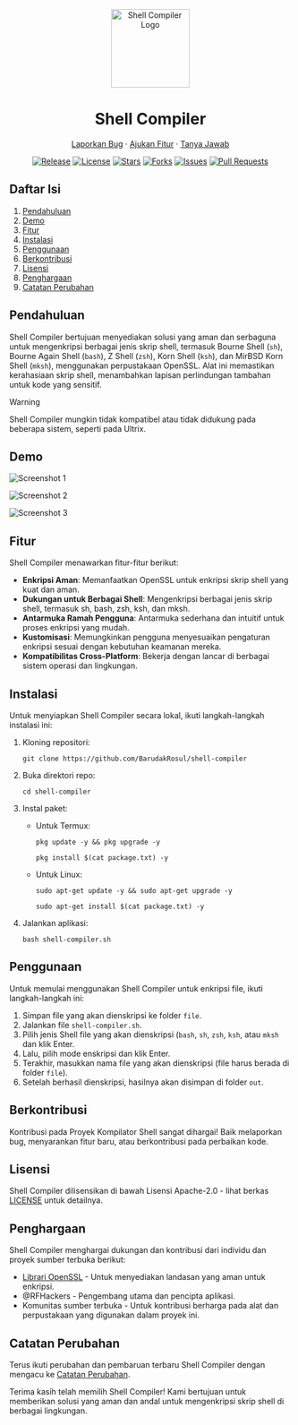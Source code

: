 <div align="center">
  <img src="https://raw.githubusercontent.com/BarudakRosul/shell-compiler/master/images/logo.svg" alt="Shell Compiler Logo" width="140"/>
  <h1>Shell Compiler</h1>
  <p><a href="https://github.com/BarudakRosul/shell-compiler/issues/new?assignees=&labels=bug&projects=&template=bug_report.yml">Laporkan Bug</a> · <a href="https://github.com/BarudakRosul/shell-compiler/issues/new?assignees=&labels=enhancement&projects=&template=feature_request.yml">Ajukan Fitur</a> · <a href="https://github.com/BarudakRosul/shell-compiler/discussions/new?category=q-a">Tanya Jawab</a></p>
  <p>
    <a href="https://github.com/BarudakRosul/shell-compiler/releases"><img src="https://img.shields.io/github/v/tag/BarudakRosul/shell-compiler?label=release" alt="Release"/></a>
    <a href="/LICENSE"><img src="https://img.shields.io/github/license/BarudakRosul/shell-compiler" alt="License"/></a>
    <a href="https://github.com/BarudakRosul/shell-compiler/stargazers"><img src="https://img.shields.io/github/stars/BarudakRosul/shell-compiler" alt="Stars"/></a>
    <a href="https://github.com/BarudakRosul/shell-compiler/network/members"><img src="https://img.shields.io/github/forks/BarudakRosul/shell-compiler" alt="Forks"/></a>
    <a href="https://github.com/BarudakRosul/shell-compiler/issues"><img src="https://img.shields.io/github/issues/BarudakRosul/shell-compiler" alt="Issues"/></a>
    <a href="https://github.com/BarudakRosul/shell-compiler/pulls"><img src="https://img.shields.io/github/issues-pr/BarudakRosul/shell-compiler" alt="Pull Requests"/></a>
  </p>
</div>

## Daftar Isi

1. [Pendahuluan](#pendahuluan)
2. [Demo](#demo)
3. [Fitur](#fitur)
4. [Instalasi](#instalasi)
5. [Penggunaan](#penggunaan)
6. [Berkontribusi](#berkontribusi)
7. [Lisensi](#lisensi)
8. [Penghargaan](#penghargaan)
9. [Catatan Perubahan](#catatan-perubahan)

## Pendahuluan

Shell Compiler bertujuan menyediakan solusi yang aman dan serbaguna untuk mengenkripsi berbagai jenis skrip shell, termasuk Bourne Shell (`sh`), Bourne Again Shell (`bash`), Z Shell (`zsh`), Korn Shell (`ksh`), dan MirBSD Korn Shell (`mksh`), menggunakan perpustakaan OpenSSL. Alat ini memastikan kerahasiaan skrip shell, menambahkan lapisan perlindungan tambahan untuk kode yang sensitif.

> [!WARNING]
> Shell Compiler mungkin tidak kompatibel atau tidak didukung pada beberapa sistem, seperti pada Ultrix.

## Demo

![Screenshot 1](https://raw.githubusercontent.com/BarudakRosul/shell-compiler/master/images/screenshot_1.png)

![Screenshot 2](https://raw.githubusercontent.com/BarudakRosul/shell-compiler/master/images/screenshot_2.png)

![Screenshot 3](https://raw.githubusercontent.com/BarudakRosul/shell-compiler/master/images/screenshot_3.png)

## Fitur

Shell Compiler menawarkan fitur-fitur berikut:

- **Enkripsi Aman**: Memanfaatkan OpenSSL untuk enkripsi skrip shell yang kuat dan aman.
- **Dukungan untuk Berbagai Shell**: Mengenkripsi berbagai jenis skrip shell, termasuk sh, bash, zsh, ksh, dan mksh.
- **Antarmuka Ramah Pengguna**: Antarmuka sederhana dan intuitif untuk proses enkripsi yang mudah.
- **Kustomisasi**: Memungkinkan pengguna menyesuaikan pengaturan enkripsi sesuai dengan kebutuhan keamanan mereka.
- **Kompatibilitas Cross-Platform**: Bekerja dengan lancar di berbagai sistem operasi dan lingkungan.

## Instalasi

Untuk menyiapkan Shell Compiler secara lokal, ikuti langkah-langkah instalasi ini:

1. Kloning repositori:

   ```shell
   git clone https://github.com/BarudakRosul/shell-compiler
   ```

2. Buka direktori repo:

   ```shell
   cd shell-compiler
   ```

3. Instal paket:
   - Untuk Termux:
     ```shell
     pkg update -y && pkg upgrade -y
     ```
     ```shell
     pkg install $(cat package.txt) -y
     ```
   - Untuk Linux:
     ```shell
     sudo apt-get update -y && sudo apt-get upgrade -y
     ```
     ```shell
     sudo apt-get install $(cat package.txt) -y
     ```

4. Jalankan aplikasi:

   ```shell
   bash shell-compiler.sh
   ```

## Penggunaan

Untuk memulai menggunakan Shell Compiler untuk enkripsi file, ikuti langkah-langkah ini:

1. Simpan file yang akan dienskripsi ke folder `file`.
2. Jalankan file `shell-compiler.sh`.
3. Pilih jenis Shell file yang akan dienskripsi (`bash`, `sh`, `zsh`, `ksh`, atau `mksh` dan klik Enter.
4. Lalu, pilih mode enskripsi dan klik Enter.
5. Terakhir, masukkan nama file yang akan dienskripsi (file harus berada di folder `file`).
6. Setelah berhasil dienskripsi, hasilnya akan disimpan di folder `out`.

## Berkontribusi

Kontribusi pada Proyek Kompilator Shell sangat dihargai! Baik melaporkan bug, menyarankan fitur baru, atau berkontribusi pada perbaikan kode.

## Lisensi

Shell Compiler dilisensikan di bawah Lisensi Apache-2.0 - lihat berkas [LICENSE](/LICENSE) untuk detailnya.

## Penghargaan

Shell Compiler menghargai dukungan dan kontribusi dari individu dan proyek sumber terbuka berikut:

- [Librari OpenSSL](https://www.openssl.org) - Untuk menyediakan landasan yang aman untuk enkripsi.
- @RFHackers - Pengembang utama dan pencipta aplikasi.
- Komunitas sumber terbuka - Untuk kontribusi berharga pada alat dan perpustakaan yang digunakan dalam proyek ini.

## Catatan Perubahan

Terus ikuti perubahan dan pembaruan terbaru Shell Compiler dengan mengacu ke [Catatan Perubahan](https://github.com/BarudakRosul/shell-compiler/releases).

Terima kasih telah memilih Shell Compiler! Kami bertujuan untuk memberikan solusi yang aman dan andal untuk mengenkripsi skrip shell di berbagai lingkungan.
